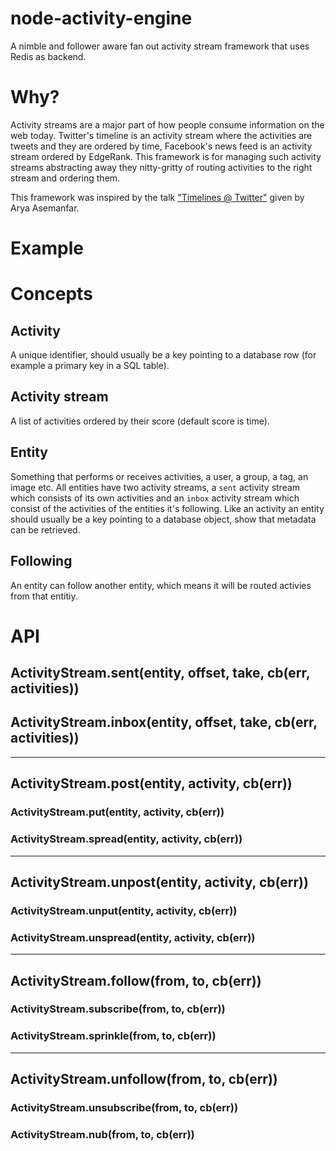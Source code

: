 # node-activity-engine

A nimble and follower aware fan out activity stream framework that uses
Redis as backend.

# Why?

Activity streams are a major part of how people consume information
on the web today. Twitter's timeline is an activity stream where the
activities are tweets and they are ordered by time, Facebook's news
feed is an activity stream ordered by EdgeRank. This framework is for
managing such activity streams abstracting away they nitty-gritty of
routing activities to the right stream and ordering them.

This framework was inspired by the talk ["Timelines @
Twitter"](http://www.infoq.com/presentations/Timelines-Twitter) given
by Arya Asemanfar.

# Example

# Concepts

## Activity

A unique identifier, should usually be a key pointing to a database
row (for example a primary key in a SQL table).

## Activity stream

A list of activities ordered by their score (default score is time).

## Entity

Something that performs or receives activities, a user, a group, a tag,
an image etc. All entities have two activity streams, a `sent` activity
stream which consists of its own activities and an `inbox` activity stream
which consist of the activities of the entities it's following. Like an
activity an entity should usually be a key pointing to a database object,
show that metadata can be retrieved.

## Following

An entity can follow another entity, which means it will be routed
activies from that entitiy.

# API

## ActivityStream.sent(entity, offset, take, cb(err, activities))
## ActivityStream.inbox(entity, offset, take, cb(err, activities))

* * *

## ActivityStream.post(entity, activity, cb(err))
### ActivityStream.put(entity, activity, cb(err))
### ActivityStream.spread(entity, activity, cb(err))

* * *

## ActivityStream.unpost(entity, activity, cb(err))
### ActivityStream.unput(entity, activity, cb(err))
### ActivityStream.unspread(entity, activity, cb(err))

* * *

## ActivityStream.follow(from, to, cb(err))
### ActivityStream.subscribe(from, to, cb(err))
### ActivityStream.sprinkle(from, to, cb(err))

* * *

## ActivityStream.unfollow(from, to, cb(err))
### ActivityStream.unsubscribe(from, to, cb(err))
### ActivityStream.nub(from, to, cb(err))
